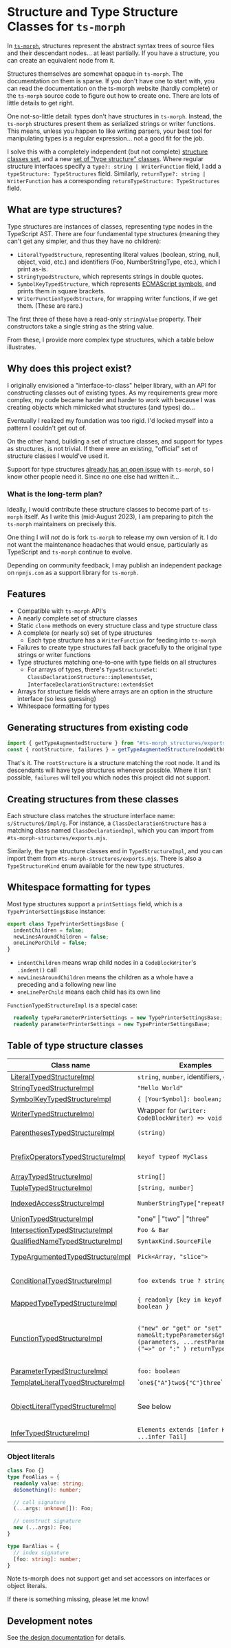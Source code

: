 # Structure and Type Structure Classes for `ts-morph`

In [`ts-morph`](https://ts-morph.com), structures represent the abstract syntax trees of source files and their descendant nodes... at least partially.  If you have a structure, you can create an equivalent node from it.

Structures themselves are somewhat opaque in `ts-morph`.  The documentation on them is sparse.  If you don't have one to start with, you can read the documentation on the ts-morph website (hardly complete) or the `ts-morph` source code to figure out how to create one.  There are lots of little details to get right.

One not-so-little detail: types don't have structures in `ts-morph`.  Instead, the `ts-morph` structures present them as serialized strings or writer functions.  This means, unless you happen to like writing parsers, your best tool for manipulating types is a regular expression...  not a good fit for the job.

I solve this with a completely independent (but not complete) [structure classes set](./prototype-snapshot/structures/), and a new [set of "type structure" classes](./prototype-snapshot/typeStructures/).  Where regular structure interfaces specify a `type?: string | WriterFunction` field, I add a `typeStructure: TypeStructures` field.  Similarly, `returnType?: string | WriterFunction` has a corresponding `returnTypeStructure: TypeStructures` field.

## What are type structures?

Type structures are instances of classes, representing type nodes in the TypeScript AST.  There are four fundamental type structures (meaning they can't get any simpler, and thus they have no children):

- `LiteralTypedStructure`, representing literal values (boolean, string, null, object, void, etc.) and identifiers (Foo, NumberStringType, etc.), which I print as-is.
- `StringTypedStructure`, which represents strings in double quotes.
- `SymbolKeyTypedStructure`, which represents [ECMAScript symbols](https://developer.mozilla.org/en-US/docs/Web/JavaScript/Reference/Global_Objects/Symbol), and prints them in square brackets.
- `WriterFunctionTypedStructure`, for wrapping writer functions, if we get them.  (These are rare.)

The first three of these have a read-only `stringValue` property.  Their constructors take a single string as the string value.

From these, I provide more complex type structures, which a table below illustrates.

## Why does this project exist?

I originally envisioned a "interface-to-class" helper library, with an API for constructing classes out of existing types.  As my requirements grew more complex, my code became harder and harder to work with because I was creating objects which mimicked what structures (and types) do...

Eventually I realized my foundation was too rigid.  I'd locked myself into a pattern I couldn't get out of.

On the other hand, building a set of structure classes, and support for types as structures, is not trivial.  If there were an existing, "official" set of structure classes I would've used it.

Support for type structures [already has an open issue](https://github.com/dsherret/ts-morph/issues/683) with `ts-morph`, so I know other people need it.  Since no one else had written it...

### What is the long-term plan?

Ideally, I would contribute these structure classes to become part of `ts-morph` itself.  As I write this (mid-August 2023), I am preparing to pitch the `ts-morph` maintainers on precisely this.

One thing I will _not_ do is fork `ts-morph` to release my own version of it.  I do not want the maintenance headaches that would ensue, particularly as TypeScript and `ts-morph` continue to evolve.

Depending on community feedback, I may publish an independent package on `npmjs.com` as a support library for `ts-morph`.

## Features

- Compatible with `ts-morph` API's
- A nearly complete set of structure classes
- Static `clone` methods on every structure class and type structure class
- A complete (or nearly so) set of type structures
  - Each type structure has a `WriterFunction` for feeding into `ts-morph`
- Failures to create type structures fall back gracefully to the original type strings or writer functions
- Type structures matching one-to-one with type fields on all structures
  - For arrays of types, there's `TypeStructureSet`: `ClassDeclarationStructure::implementsSet`, `InterfaceDeclarationStructure::extendsSet`
- Arrays for structure fields where arrays are an option in the structure interface (so less guessing)
- Whitespace formatting for types

## Generating structures from existing code

```typescript
import { getTypeAugmentedStructure } from "#ts-morph_structures/exports.ts";
const { rootStructure, failures } = getTypeAugmentedStructure(nodeWithGetStructures);
```

That's it.  The `rootStructure` is a structure matching the root node.  It and its descendants will have type structures whenever possible.  Where it isn't possible, `failures` will tell you which nodes this project did not support.

## Creating structures from these classes

Each structure class matches the structure interface name: `s/Structure$/Impl/g`.  For instance, a `ClassDeclarationStructure` has a matching class named `ClassDeclarationImpl`, which you can import from `#ts-morph-structures/exports.mjs`.

Similarly, the type structure classes end in `TypedStructureImpl`, and you can import them from `#ts-morph-structures/exports.mjs`.  There is also a `TypeStructureKind` enum available for the new type structures.

## Whitespace formatting for types

Most type structures support a `printSettings` field, which is a `TypePrinterSettingsBase` instance:

```typescript
export class TypePrinterSettingsBase {
  indentChildren = false;
  newLinesAroundChildren = false;
  oneLinePerChild = false;
}
```

- `indentChildren` means wrap child nodes in a `CodeBlockWriter`'s `.indent()` call
- `newLinesAroundChildren` means the children as a whole have a preceding and a following new line
- `oneLinePerChild` means each child has its own line

`FunctionTypedStructureImpl` is a special case:

```typescript
  readonly typeParameterPrinterSettings = new TypePrinterSettingsBase;
  readonly parameterPrinterSettings = new TypePrinterSettingsBase;
```

## Table of type structure classes

| Class name | Examples | Key properties |
|------------|----------|----------------|
| [LiteralTypedStructureImpl](./prototype-snapshot/typeStructures/LiteralTypedStructureImpl.ts) | `string`, `number`, identifiers, etc. | stringValue |
| [StringTypedStructureImpl](./prototype-snapshot/typeStructures/StringTypedStructureImpl.ts)  | `"Hello World"` | stringValue |
| [SymbolKeyTypedStructureImpl](./prototype-snapshot/typeStructures/SymbolKeyTypedStructureImpl.ts) | `{ [YourSymbol]: boolean; }` | stringValue |
| [WriterTypedStructureImpl](./prototype-snapshot/typeStructures/WriterTypedStructureImpl.ts) | Wrapper for `(writer: CodeBlockWriter) => void` | writerFunction |
| [ParenthesesTypedStructureImpl](./prototype-snapshot/typeStructures/ParenthesesTypedStructureImpl.ts) | `(string)` | childTypes (only one) |
| [PrefixOperatorsTypedStructureImpl](./prototype-snapshot/typeStructures/PrefixOperatorsTypedStructureImpl.ts) | `keyof typeof MyClass` | operators, childTypes (only one) |
| [ArrayTypedStructureImpl](./prototype-snapshot/typeStructures/ArrayTypedStructureImpl.ts) | `string[]` | objectType |
| [TupleTypedStructureImpl](./prototype-snapshot/typeStructures/TupleTypedStructureImpl.ts) | `[string, number]` | childTypes |
| [IndexedAccessStructureImpl](./prototype-snapshot/typeStructures/IndexedAccessTypedStructureImpl.ts) | `NumberStringType["repeatForward"]` | objectType, indexType |
| [UnionTypedStructureImpl](./prototype-snapshot/typeStructures/UnionTypedStructureImpl.ts) | "one" &#x7c; "two" &#x7c; "three" | childTypes |
| [IntersectionTypedStructureImpl](./prototype-snapshot/typeStructures/IntersectionTypedStructureImpl.ts) | `Foo & Bar` | childTypes |
| [QualifiedNameTypedStructureImpl](./prototype-snapshot/typeStructures//QualifiedNameTypedStructureImpl.ts) | `SyntaxKind.SourceFile` | childTypes |
| [TypeArgumentedTypedStructureImpl](./prototype-snapshot/typeStructures/TypeArgumentedTypedStructureImpl.ts) | `Pick<Array, "slice">` | objectType, childTypes |
| [ConditionalTypedStructureImpl](./prototype-snapshot/typeStructures/ConditionalTypedStructureImpl.ts) | `foo extends true ? string : never` | checkType, extendsType, trueType, falseType |
| [MappedTypeTypedStructureImpl](./prototype-snapshot/typeStructures/MappedTypeTypedStructureImpl.ts) | `{ readonly [key in keyof Foo]: boolean }` | parameter, type |
| [FunctionTypedStructureImpl](./prototype-snapshot/typeStructures/FunctionTypedStructureImpl.ts) | `("new" or "get" or "set" or "") name&lt;typeParameters&gt;(parameters, ...restParameter) ("=>" or ":" ) returnType` | name, typeParameters, parameters, restParameter, returnType, writerStyle |
| [ParameterTypedStructureImpl](./prototype-snapshot/typeStructures/ParameterTypedStructureImpl.ts) | `foo: boolean` | name, typeStructure |
| [TemplateLiteralTypedStructureImpl](./prototype-snapshot/typeStructures/TemplateLiteralTypedStructureImpl.ts) | &#x60;`one${"A"}two${"C"}three`&#x60; | childTypes |
| [ObjectLiteralTypedStructureImpl](./prototype-snapshot/typeStructures/ObjectLiteralTypedStructureImpl.ts) | See below | callSignatures, constructSignatures, indexSignatures, methods, properties |
| [InferTypedStructureImpl](./prototype-snapshot/typeStructures/InferTypedStructureImpl.ts) | `Elements extends [infer Head, ...infer Tail]` | typeParameter |

### Object literals

```typescript
class Foo {}
type FooAlias = {
  readonly value: string;
  doSomething(): number;

  // call signature
  (...args: unknown[]): Foo;

  // construct signature
  new (...args): Foo;
}

type BarAlias = {
  // index signature
  [foo: string]: number;
}
```

Note ts-morph does not support get and set accessors on interfaces or object literals.

If there is something missing, please let me know!

## Development notes

See [the design documentation](./DESIGN.md) for details.
